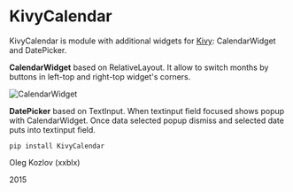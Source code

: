 # KivyCalendar

KivyCalendar is module with additional widgets for [Kivy](http://kivy.org/): CalendarWidget and DatePicker. 

**CalendarWidget** based on RelativeLayout. It allow to switch months by buttons in left-top and right-top widget's corners. 

![CalendarWidget](https://lh5.googleusercontent.com/-jX3AJQrONFY/VPkMU9cQ6zI/AAAAAAAAAtU/tfkGrXZRvIg/s1600/%D0%A1%D0%BD%D0%B8%D0%BC%D0%BE%D0%BA-My-1.png)

**DatePicker** based on TextInput. When textinput field focused shows popup with CalendarWidget. Once data selected popup dismiss and selected date puts into textinput field. 

```
pip install KivyCalendar
```

Oleg Kozlov (xxblx)

2015